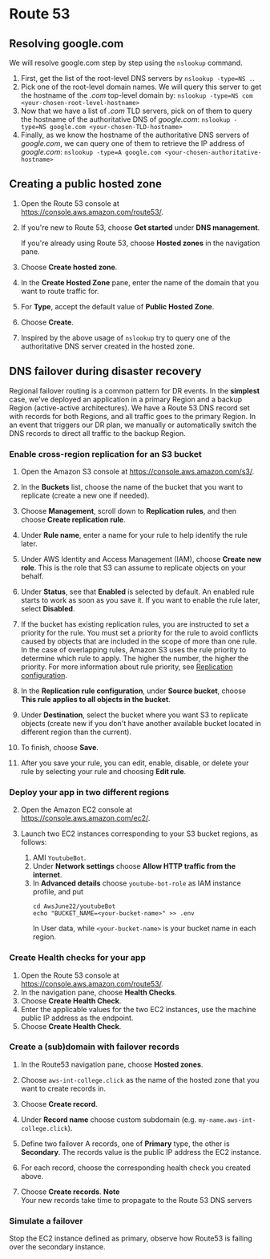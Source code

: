 # Route 53

## Resolving google.com

We will resolve google.com step by step using the `nslookup` command.

1. First, get the list of the root-level DNS servers by `nslookup -type=NS .`.
2. Pick one of the root-level domain names. We will query this server to get the hostname of the *.com* top-level domain by:
   `nslookup -type=NS com <your-chosen-root-level-hostname>`
3. Now that we have a list of *.com* TLD servers, pick on of them to query the hostname of the authoritative DNS of *google.com*:
   `nslookup -type=NS google.com <your-chosen-TLD-hostname>`
4. Finally, as we know the hostname of the authoritative DNS servers of *google.com*, we can query one of them to retrieve the IP address of *google.com*:
   `nslookup -type=A google.com <your-chosen-authoritative-hostname>`

## Creating a public hosted zone

1. Open the Route 53 console at [https://console\.aws\.amazon\.com/route53/](https://console.aws.amazon.com/route53/).

2. If you're new to Route 53, choose **Get started** under **DNS management**\.

   If you're already using Route 53, choose **Hosted zones** in the navigation pane\.

3. Choose **Create hosted zone**\.

4. In the **Create Hosted Zone** pane, enter the name of the domain that you want to route traffic for\.

5. For **Type**, accept the default value of **Public Hosted Zone**\.

6. Choose **Create**\.

7. Inspired by the above usage of `nslookup` try to query one of the authoritative DNS server created in the hosted zone.

## DNS failover during disaster recovery

Regional failover routing is a common pattern for DR events.
In the **simplest** case, we’ve deployed an application in a primary Region and a backup Region (active-active architectures).
We have a Route 53 DNS record set with records for both Regions, and all traffic goes to the primary Region.
In an event that triggers our DR plan, we manually or automatically switch the DNS records to direct all traffic to the backup Region.

### Enable cross-region replication for an S3 bucket

1. Open the Amazon S3 console at [https://console\.aws\.amazon\.com/s3/](https://console.aws.amazon.com/s3/)\.

2. In the **Buckets** list, choose the name of the bucket that you want to replicate (create a new one if needed)\.

3. Choose **Management**, scroll down to **Replication rules**, and then choose **Create replication rule**\.

4. Under **Rule name**, enter a name for your rule to help identify the rule later\. 

5. Under AWS Identity and Access Management \(IAM\), choose **Create new role**. This is the role that S3 can assume to replicate objects on your behalf\.

6. Under **Status**, see that **Enabled** is selected by default\. An enabled rule starts to work as soon as you save it\. If you want to enable the rule later, select **Disabled**\.

7. If the bucket has existing replication rules, you are instructed to set a priority for the rule\. You must set a priority for the rule to avoid conflicts caused by objects that are included in the scope of more than one rule\. In the case of overlapping rules, Amazon S3 uses the rule priority to determine which rule to apply\. The higher the number, the higher the priority\. For more information about rule priority, see [Replication configuration](replication-add-config.md)\.

8. In the **Replication rule configuration**, under **Source bucket**, choose **This rule applies to all objects in the bucket**\.

9. Under **Destination**, select the bucket where you want S3 to replicate objects (create new if you don't have another available bucket located in different region than the current)\.

10. To finish, choose **Save**\.

11. After you save your rule, you can edit, enable, disable, or delete your rule by selecting your rule and choosing **Edit rule**\.


### Deploy your app in two different regions 

2. Open the Amazon EC2 console at [https://console\.aws\.amazon\.com/ec2/](https://console.aws.amazon.com/ec2/)\.

3. Launch two EC2 instances corresponding to your S3 bucket regions, as follows:
   1. AMI `YoutubeBot`.
   2. Under **Network settings** choose **Allow HTTP traffic from the internet**.
   3. In **Advanced details** choose `youtube-bot-role` as IAM instance profile, and put
      ```shell
      cd AwsJune22/youtubeBot
      echo "BUCKET_NAME=<your-bucket-name>" >> .env
      ```
      In User data, while `<your-bucket-name>` is your bucket name in each region.

### Create Health checks for your app

1. Open the Route 53 console at [https://console\.aws\.amazon\.com/route53/](https://console.aws.amazon.com/route53/)\.
2. In the navigation pane, choose **Health Checks**\. 
3. Choose **Create Health Check**\. 
4. Enter the applicable values for the two EC2 instances, use the machine public IP address as the endpoint\.
6. Choose **Create Health Check**\.

### Create a (sub)domain with failover records 

1. In the Route53 navigation pane, choose **Hosted zones**\.

2. Choose `aws-int-college.click` as the name of the hosted zone that you want to create records in\.

3. Choose **Create record**\.

4. Under **Record name** choose custom subdomain (e.g. `my-name.aws-int-college.click`).
5. Define two failover A records, one of **Primary** type, the other is **Secondary**. The records value is the public IP address the EC2 instance.
6. For each record, choose the corresponding health check you created above.
7. Choose **Create records**\.
   **Note**  
   Your new records take time to propagate to the Route 53 DNS servers

### Simulate a failover

Stop the EC2 instance defined as primary, observe how Route53 is failing over the secondary instance.  
